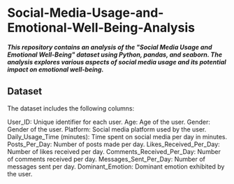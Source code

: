 # Social-Media-Usage-and-Emotional-Well-Being-Analysis

***This repository contains an analysis of the "Social Media Usage and Emotional Well-Being" dataset using Python, pandas, and seaborn. The analysis explores various aspects of social media usage and its potential impact on emotional well-being.***

## Dataset
The dataset includes the following columns:

User_ID: Unique identifier for each user.
Age: Age of the user.
Gender: Gender of the user.
Platform: Social media platform used by the user.
Daily_Usage_Time (minutes): Time spent on social media per day in minutes.
Posts_Per_Day: Number of posts made per day.
Likes_Received_Per_Day: Number of likes received per day.
Comments_Received_Per_Day: Number of comments received per day.
Messages_Sent_Per_Day: Number of messages sent per day.
Dominant_Emotion: Dominant emotion exhibited by the user.
